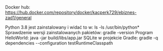 Docker hub:
    https://hub.docker.com/repository/docker/kacperk729/ebiznes-zad1/general

Python 3.8 jest zainstalowany i widać to w:
    ls -ls /usr/bin/python*
Sprawdzenie wersji zainstalowanych pakietów:
    gradle -version
Program HelloWorld:
    java -jar build/libs/app.jar 
SQLite w projekcie Gradle:
    gradle -q dependencies --configuration testRuntimeClasspath

